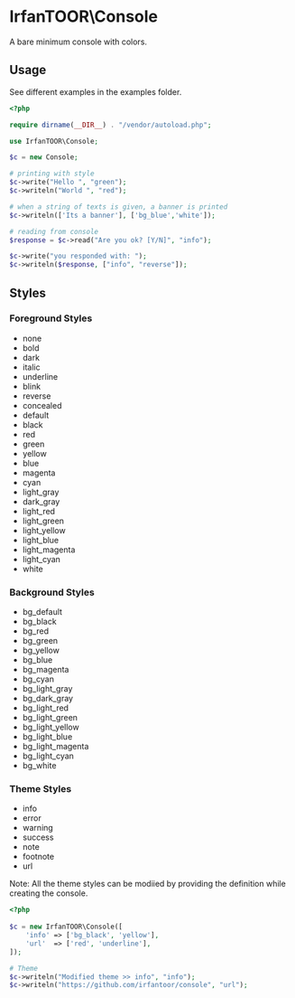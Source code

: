 # IrfanTOOR\Console

A bare minimum console with colors.

## Usage

See different examples in the examples folder.

```php
<?php

require dirname(__DIR__) . "/vendor/autoload.php";

use IrfanTOOR\Console;

$c = new Console;

# printing with style
$c->write("Hello ", "green");
$c->writeln("World ", "red");

# when a string of texts is given, a banner is printed
$c->writeln(['Its a banner'], ['bg_blue','white']);

# reading from console
$response = $c->read("Are you ok? [Y/N]", "info");

$c->write("you responded with: ");
$c->writeln($response, ["info", "reverse"]);
```

## Styles

### Foreground Styles
 - none
 - bold
 - dark
 - italic
 - underline
 - blink
 - reverse
 - concealed
 - default
 - black
 - red
 - green
 - yellow
 - blue
 - magenta
 - cyan
 - light_gray
 - dark_gray
 - light_red
 - light_green
 - light_yellow
 - light_blue
 - light_magenta
 - light_cyan
 - white

### Background Styles
 - bg_default
 - bg_black
 - bg_red
 - bg_green
 - bg_yellow
 - bg_blue
 - bg_magenta
 - bg_cyan
 - bg_light_gray
 - bg_dark_gray
 - bg_light_red
 - bg_light_green
 - bg_light_yellow
 - bg_light_blue
 - bg_light_magenta
 - bg_light_cyan
 - bg_white

### Theme Styles
 - info
 - error
 - warning
 - success
 - note
 - footnote
 - url

Note: All the theme styles can be modiied by providing the definition while creating the console.

```php
<?php
 
$c = new IrfanTOOR\Console([
    'info' => ['bg_black', 'yellow'],
    'url'  => ['red', 'underline'],
]);

# Theme
$c->writeln("Modified theme >> info", "info");
$c->writeln("https://github.com/irfantoor/console", "url");
```
